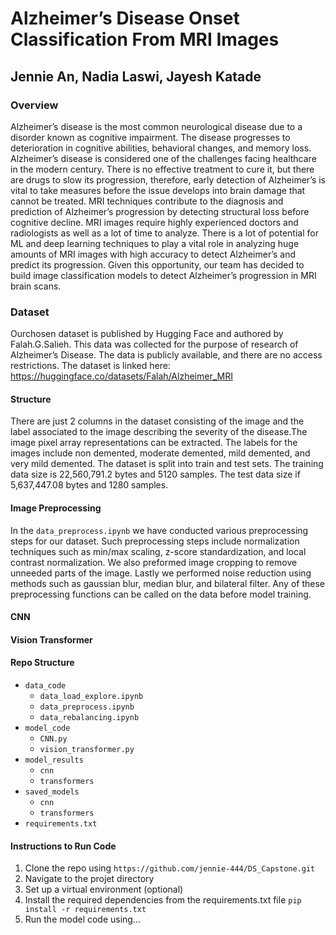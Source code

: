 # Alzheimer’s Disease Onset Classification From MRI Images
## Jennie An, Nadia Laswi, Jayesh Katade

### Overview

Alzheimer’s disease is the most common neurological disease due to a disorder known as cognitive impairment. The disease progresses to deterioration in cognitive abilities, behavioral changes, and memory loss. Alzheimer’s disease is considered one of the challenges facing healthcare in the modern century. There is no effective treatment to cure it, but there are drugs to slow its progression, therefore, early detection of Alzheimer’s is vital to take measures before the issue develops into brain damage that cannot be treated. MRI techniques contribute to the diagnosis and prediction of Alzheimer’s progression by detecting structural loss before cognitive decline. MRI images require highly experienced doctors and radiologists as well as a lot of time to analyze. There is a lot of potential for ML and deep learning techniques to play a vital role in analyzing huge amounts of MRI images with high accuracy to detect Alzheimer’s and predict its progression. Given this opportunity, our team has decided to build image classification models to detect Alzheimer’s progression in MRI brain scans. 

### Dataset

Ourchosen dataset is published by Hugging Face and authored by Falah.G.Salieh. This data was collected for the purpose of research of Alzheimer’s Disease. The data is publicly available, and there are no access restrictions. The dataset is linked here: https://huggingface.co/datasets/Falah/Alzheimer_MRI

#### Structure
There are just 2 columns in the dataset consisting of the image and the label associated to the image describing the severity of the disease.The image pixel array representations can be extracted. The labels for the images include non demented, moderate demented, mild demented, and very mild demented. The dataset is split into train and test sets. The training data size is 22,560,791.2 bytes and 5120 samples. The test data size if 5,637,447.08 bytes and 1280 samples. 

#### Image Preprocessing
In the `data_preprocess.ipynb` we have conducted various preprocessing steps for our dataset. Such preprocessing steps include normalization techniques such as min/max scaling, z-score standardization, and local contrast normalization. We also preformed image cropping to remove unneeded parts of the image. Lastly we performed noise reduction using methods such as gaussian blur, median blur, and bilateral filter. Any of these preprocessing functions can be called on the data before model training. 

#### CNN

#### Vision Transformer

#### Repo Structure
- `data_code`
    - `data_load_explore.ipynb`
    - `data_preprocess.ipynb`
    - `data_rebalancing.ipynb`
- `model_code`
    - `CNN.py`
    - `vision_transformer.py`
- `model_results`
    - `cnn`
    - `transformers`
- `saved_models`
    - `cnn`
    - `transformers`
- `requirements.txt`

#### Instructions to Run Code

1. Clone the repo using `https://github.com/jennie-444/DS_Capstone.git`
2. Navigate to the projet directory
3. Set up a virtual environment (optional)
4. Install the required dependencies from the requirements.txt file `pip install -r requirements.txt`
5. Run the model code using...
